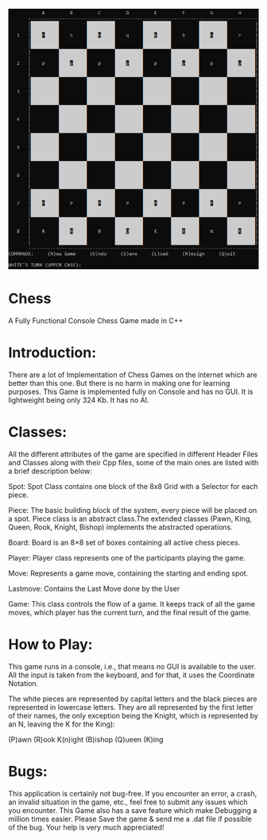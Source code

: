 ![alt text](https://github.com/moho07/Console-Chess/blob/master/Chess.png?raw=true)

# Chess
A Fully Functional Console Chess Game made in C++

# Introduction:

There are a lot of Implementation of Chess Games on the internet which are better than this one. But there is no harm in making one for learning purposes.
This Game is implemented fully on Console and has no GUI. It is lightweight being only 324 Kb. It has no AI.

# Classes:

All the different attributes of the game are specified in different Header Files and Classes along with their Cpp files, some of the main ones are listed with a brief description below:

Spot: Spot Class contains one block of the 8x8 Grid with a Selector for each piece.

Piece: The basic building block of the system, every piece will be placed on a spot. Piece class is an abstract class.The extended classes (Pawn, King, Queen, Rook, Knight,               Bishop) implements the abstracted operations.

Board: Board is an 8×8 set of boxes containing all active chess pieces.

Player: Player class represents one of the participants playing the game.

Move: Represents a game move, containing the starting and ending spot. 

Lastmove: Contains the Last Move done by the User

Game: This class controls the flow of a game. It keeps track of all the game moves, which player has the current turn, and the final result of the game.

# How to Play:

This game runs in a console, i.e., that means no GUI is available to the user. All the input is taken from the keyboard, and for that, it uses the Coordinate Notation.

The white pieces are represented by capital letters and the black pieces are represented in lowercase letters. They are all represented by the first letter of their names, the only exception being the Knight, which is represented by an N, leaving the K for the King):

(P)awn
(R)ook
K(n)ight
(B)ishop
(Q)ueen
(K)ing

# Bugs:

This application is certainly not bug-free. If you encounter an error, a crash, an invalid situation in the game, etc., feel free to submit any issues which you encounter. This Game also has a save feature which make Debugging a million times easier. Please Save the game & send me a .dat file if possible of the bug. Your help is very much appreciated!
